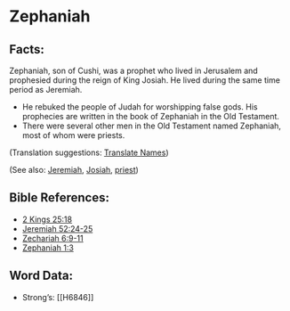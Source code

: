 # Zephaniah

## Facts:

Zephaniah, son of Cushi, was a prophet who lived in Jerusalem and prophesied during the reign of King Josiah. He lived during the same time period as Jeremiah.

* He rebuked the people of Judah for worshipping false gods. His prophecies are written in the book of Zephaniah in the Old Testament.
* There were several other men in the Old Testament named Zephaniah, most of whom were priests.

(Translation suggestions: [Translate Names](../../translate/translate-names))

(See also: [Jeremiah](../names/jeremiah.md), [Josiah](../names/josiah.md), [priest](../kt/priest.md))

## Bible References:

* [2 Kings 25:18](rc://en/tn/help/2ki/25/18)
* [Jeremiah 52:24-25](rc://en/tn/help/jer/52/24)
* [Zechariah 6:9-11](rc://en/tn/help/zec/06/09)
* [Zephaniah 1:3](rc://en/tn/help/zep/01/03)

## Word Data:

* Strong’s: [[H6846]]
